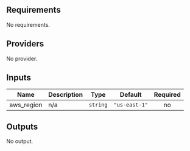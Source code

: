 ## Requirements

No requirements.

## Providers

No provider.

## Inputs

| Name | Description | Type | Default | Required |
|------|-------------|------|---------|:--------:|
| aws\_region | n/a | `string` | `"us-east-1"` | no |

## Outputs

No output.
